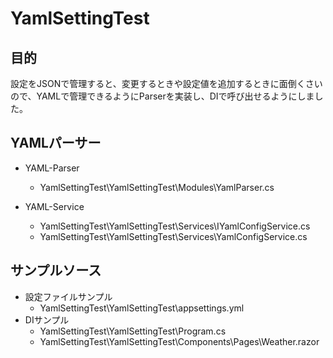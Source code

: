 # YamlSettingTest

## 目的
設定をJSONで管理すると、変更するときや設定値を追加するときに面倒くさいので、YAMLで管理できるようにParserを実装し、DIで呼び出せるようにしました。

## YAMLパーサー

- YAML-Parser
  - YamlSettingTest\YamlSettingTest\Modules\YamlParser.cs

- YAML-Service
  - YamlSettingTest\YamlSettingTest\Services\IYamlConfigService.cs
  - YamlSettingTest\YamlSettingTest\Services\YamlConfigService.cs
 
## サンプルソース

- 設定ファイルサンプル
  - YamlSettingTest\YamlSettingTest\appsettings.yml
- DIサンプル
  - YamlSettingTest\YamlSettingTest\Program.cs
  - YamlSettingTest\YamlSettingTest\Components\Pages\Weather.razor
